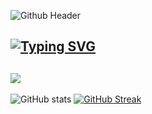 <!--
**daheltechies/daheltechies** is a ✨ _special_ ✨ repository because its `README.md` (this file) appears on your GitHub profile.
-->

![Github Header](https://user-images.githubusercontent.com/108152554/175658107-213adf3f-abe5-4ed2-8b63-9457396866e6.png)

[![Typing SVG](https://readme-typing-svg.herokuapp.com?color=314CB6&lines=We+Teach;Excel;SQL;Tableau;PowerBI)](https://git.io/typing-svg) 
---
![](https://komarev.com/ghpvc/?username=daheltechies&color=grey&style=&style=for-the-badge)
---
![GitHub stats](https://github-readme-stats.vercel.app/api?username=daheltechies&show_icons=true&hide=contribs,prs,issues,stars&theme=github_dark) [![GitHub Streak](https://github-readme-streak-stats.herokuapp.com/?user=daheltechies&theme=dark)](https://git.io/streak-stats) 
